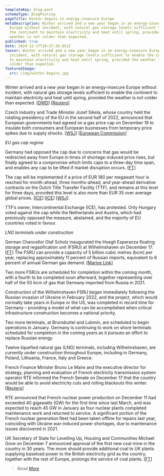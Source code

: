 ```yaml
---
templateKey: blog-post
schemaType: BlogPosting
pageTitle: Winter begins in energy-insecure Europe
metaDescription: Winter arrived and a new year began in an energy-insecure
  Europe without incident, with natural gas storage levels sufficient to enable
  the continent to maintain electricity and heat until spring, provided the
  weather is not colder than expected.
published: true
date: 2024-12-17T20:37:39.851Z
teaser: Winter arrived and a new year began in an energy-insecure Europe without
  incident, with natural gas storage levels sufficient to enable the continent
  to maintain electricity and heat until spring, provided the weather is not
  colder than expected.
featuredImage:
  src: /img/winter-begins.jpg
---
```

Winter arrived and a new year began in an energy-insecure Europe without incident, with natural gas storage levels sufficient to enable the continent to maintain electricity and heat until spring, provided the weather is not colder than expected. [[DWD](https://cpgfacultyoflawthammasatuniversity.createsend1.com/t/d-l-ztdjidt-l-pl/)] [[Reuters](https://cpgfacultyoflawthammasatuniversity.createsend1.com/t/d-l-ztdjidt-l-pr/)]

Czech Industry and Trade Minister Jozef Sikela, whose country held the rotating presidency of the EU in the second half of 2022, announced that European governments had agreed on a gas price cap on December 19 to insulate both consumers and European businesses from temporary price spikes due to supply shocks. [[WSJ](https://cpgfacultyoflawthammasatuniversity.createsend1.com/t/d-l-ztdjidt-l-py/)] [[European Commission](https://cpgfacultyoflawthammasatuniversity.createsend1.com/t/d-l-ztdjidt-l-pj/)]

*EU gas cap regime*

Germany had opposed the cap due to concerns that gas would be redirected away from Europe in times of shortage-induced price rises, but finally agreed to a compromise which limits caps to a three-day time span, and enables any cap to be lifted if market disruption occurs. [[FT](https://cpgfacultyoflawthammasatuniversity.createsend1.com/t/d-l-ztdjidt-l-pt/)]

The cap will be implemented if a price of EUR 180 per megawatt hour is reached for month-ahead, three months-ahead, and year-ahead derivative contracts on the Dutch Title Transfer Facility (TTF), and remains at this level for three days, provided this level is also more than EUR 35 over average global prices. [[ICE](https://cpgfacultyoflawthammasatuniversity.createsend1.com/t/d-l-ztdjidt-l-pi/)] [[ICE](https://cpgfacultyoflawthammasatuniversity.createsend1.com/t/d-l-ztdjidt-l-pd/)] [[WSJ](https://cpgfacultyoflawthammasatuniversity.createsend1.com/t/d-l-ztdjidt-l-ph/)].

TTF’s owner, Intercontinental Exchange (ICE), has protested. Only Hungary voted against the cap while the Netherlands and Austria, which had previously opposed the measure, abstained, and the majority of EU countries voted in favour.

*LNG terminals under construction*

German Chancellor Olaf Scholz inaugurated the Hoegh Esperanza floating storage and regasification unit (FSRU) at Wilhelmshaven on December 17. [[FT](https://cpgfacultyoflawthammasatuniversity.createsend1.com/t/d-l-ztdjidt-l-pk/)] The FSRU can provide a capacity of 5 billion cubic metres (bcm) per year, replacing approximately 11 percent of Russian imports, equivalent to 6 percent of annual German gas demand. [[Marine Link](https://cpgfacultyoflawthammasatuniversity.createsend1.com/t/d-l-ztdjidt-l-pu/)]

Two more FSRUs are scheduled for completion within the coming month, with a fourth to be completed soon afterward, together representing over half of the 50 bcm of gas that Germany imported from Russia in 2021.

Construction of the Wilhelmshaven FSRU began immediately following the Russian invasion of Ukraine in February 2022, and the project, which would normally take years in Europe or the US, was completed in record time for Germany – providing a model of what can be accomplished when critical infrastructure construction becomes a national priority.

Two more terminals, at Brunsbuttel and Lubmin, are scheduled to begin operations in January. Germany is continuing to work on shore terminals scheduled for completion in the coming years as it pursues an effort to replace Russian energy.

Twelve liquefied natural gas (LNG) terminals, including Wilhelmshaven, are currently under construction throughout Europe, including in Germany, Poland, Lithuania, France, Italy and Greece.

French Finance Minister Bruno Le Maire and the executive director for strategy, planning and evaluation of French electricity transmission system operator RTE informed the French Senate on December 17 that the country would be able to avoid electricity cuts and rolling blackouts this winter. [[Reuters](https://cpgfacultyoflawthammasatuniversity.createsend1.com/t/d-l-ztdjidt-l-xl/)]

RTE announced that French nuclear power production on December 11 had exceeded 40 gigawatts (GW) for the first time since last March, and was expected to reach 45 GW in January as four nuclear plants completed maintenance work and returned to service. A significant portion of the French nuclear generation fleet had been taken offline for repairs last year, coinciding with Ukraine war-induced power shortages, due to maintenance issues discovered in 2021.

UK Secretary of State for Levelling Up, Housing and Communities Michael Gove on December 7 announced approval of the first new coal mine in the country in 30 years. The move should provide additional coal to UK plants supplying baseload power to the British electricity grid as the country, together with the rest of Europe, prolongs the service of coal plants. [[FT](https://cpgfacultyoflawthammasatuniversity.createsend1.com/t/d-l-ztdjidt-l-xr/)]



> *R﻿ead [More](https://createsend.com/t/d-20C12DDC08E196252540EF23F30FEDED)*